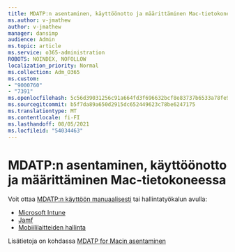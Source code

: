 ```yaml
---
title: MDATP:n asentaminen, käyttöönotto ja määrittäminen Mac-tietokoneessa
ms.author: v-jmathew
author: v-jmathew
manager: dansimp
audience: Admin
ms.topic: article
ms.service: o365-administration
ROBOTS: NOINDEX, NOFOLLOW
localization_priority: Normal
ms.collection: Adm_O365
ms.custom:
- "9000760"
- "7391"
ms.openlocfilehash: 5c56d39031256c91a664fd3f696632bcf8e83737b6533a78fe9960ec677509c8
ms.sourcegitcommit: b5f7da89a650d2915dc652449623c78be6247175
ms.translationtype: MT
ms.contentlocale: fi-FI
ms.lasthandoff: 08/05/2021
ms.locfileid: "54034463"
---
```

# <a name="install-deploy-and-configure-mdatp-on-a-mac"></a>MDATP:n asentaminen, käyttöönotto ja määrittäminen Mac-tietokoneessa

Voit ottaa [MDATP:n käyttöön manuaalisesti](https://docs.microsoft.com/windows/security/threat-protection/microsoft-defender-atp/mac-install-manually) tai hallintatyökalun avulla:

- [Microsoft Intune](https://go.microsoft.com/fwlink/?linkid=2144548)
- [Jamf](https://docs.microsoft.com/windows/security/threat-protection/microsoft-defender-atp/mac-install-with-jamf)
- [Mobiililaitteiden hallinta](https://docs.microsoft.com/windows/security/threat-protection/microsoft-defender-atp/mac-install-with-other-mdm)

Lisätietoja on kohdassa [MDATP for Macin asentaminen](https://go.microsoft.com/fwlink/?linkid=2144672)
